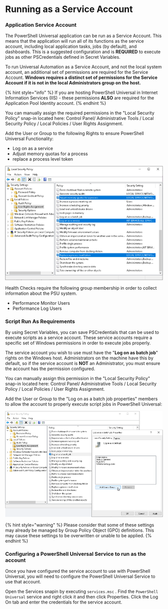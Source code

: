 # Running as a Service Account

### Application Service Account

The PowerShell Universal application can be run as a Service Account. This means that the application will run all of its functions as the service account, including local application tasks, jobs (by default), and dashboards. This is a suggested configuration and is **REQUIRED** to execute jobs as other PSCredentials defined in Secret Variables.

To run Universal Automation as a Service Account, and not the local system account, an additional set of permissions are required for the Service Account. **Windows requires a distinct set of permissions for the Service Account if it is not in the local Administrators group on the host.**

{% hint style="info" %}
If you are hosting PowerShell Universal in Internet Information Services (IIS) - these permissions **ALSO** are required for the Application Pool Identity account.
{% endhint %}

You can manually assign the required permissions in the "Local Security Policy" snap-in located here: Control Panel/ Administrative Tools / Local Security Policy / Local Policies / User Rights Assignment.&#x20;

Add the User or Group to the following Rights to ensure PowerShell Universal Functionality:

* Log on as a service
* Adjust memory quotas for a process
* replace a process level token

![Local Security Policy User Rights Assignments for Service](<../.gitbook/assets/image (194).png>)

Health Checks require the following group membership in order to collect information about the PSU system. 

* Performance Monitor Users
* Performance Log Users

### Script Run As Requirements

By using Secret Variables, you can save PSCredentials that can be used to execute scripts as a service account. These service accounts require a specific set of Windows permissions in order to execute jobs properly.

The service account you wish to use must have the "**Log on as batch job**" rights on the Windows host. Administrators on the machine have this by default, so if the service account is **NOT** an Administrator, you must ensure the account has the permission configured.

You can manually assign this permission in the "Local Security Policy" snap-in located here: Control Panel/ Administrative Tools / Local Security Policy / Local Policies / User Rights Assignment.&#x20;

Add the User or Group to the "Log on as a batch job properties" members to allow the account to properly execute script jobs in PowerShell Universal:

![Local Security Policy User Rights Assignments for Run As](<../.gitbook/assets/image (353).png>)

{% hint style="warning" %}
Please consider that some of these settings may already be managed by Group Policy Object (GPO) definitions. This may cause these settings to be overwritten or unable to be applied.
{% endhint %}

### Configuring a PowerShell Universal Service to run as the account

Once you have configured the service account to use with PowerShell Universal, you will need to configure the PowerShell Universal Service to use that account.&#x20;

Open the Services snapin by executing `services.msc` . Find the `PowerShell Universal` service and right click it and then click Properties. Click the Log On tab and enter the credentials for the service account.&#x20;
